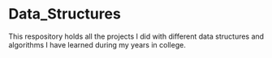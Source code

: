 # Data_Structures
This respository holds all the projects I did with different data structures and algorithms I have learned during my years in college.
